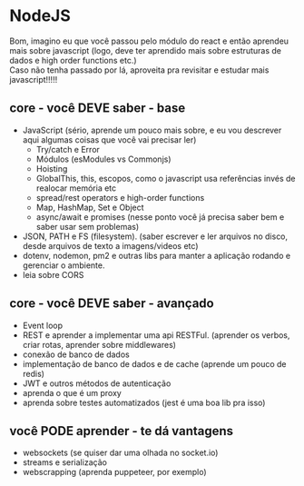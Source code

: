 # NodeJS  
Bom, imagino eu que você passou pelo módulo do react e então aprendeu mais sobre javascript (logo, deve ter aprendido mais sobre estruturas de dados e high order functions etc.)  
Caso não tenha passado por lá, aproveita pra revisitar e estudar mais javascript!!!!!  

## core - você DEVE saber - base  
- JavaScript (sério, aprende um pouco mais sobre, e eu vou descrever aqui algumas coisas que você vai precisar ler)
  - Try/catch e Error
  - Módulos (esModules vs Commonjs)
  - Hoisting
  - GlobalThis, this, escopos, como o javascript usa referências invés de realocar memória etc
  - spread/rest operators e high-order functions
  - Map, HashMap, Set e Object
  - async/await e promises (nesse ponto você já precisa saber bem e saber usar sem problemas)
- JSON, PATH e FS (filesystem). (saber escrever e ler arquivos no disco, desde arquivos de texto a imagens/videos etc)
- dotenv, nodemon, pm2 e outras libs para manter a aplicação rodando e gerenciar o ambiente.
- leia sobre CORS

## core - você DEVE saber - avançado
- Event loop
- REST e aprender a implementar uma api RESTFul. (aprender os verbos, criar rotas, aprender sobre middlewares)
- conexão de banco de dados
- implementação de banco de dados e de cache (aprende um pouco de redis)
- JWT e outros métodos de autenticação
- aprenda o que é um proxy
- aprenda sobre testes automatizados (jest é uma boa lib pra isso)

## você PODE aprender - te dá vantagens
- websockets (se quiser dar uma olhada no socket.io)
- streams e serialização
- webscrapping (aprenda puppeteer, por exemplo)
